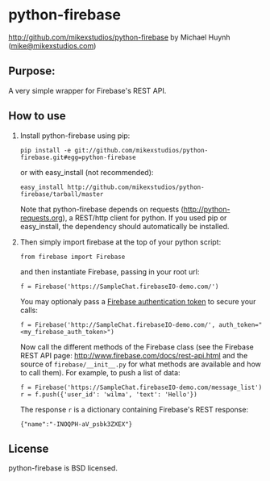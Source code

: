 python-firebase
===============
http://github.com/mikexstudios/python-firebase
by Michael Huynh (mike@mikexstudios.com)

Purpose:
-------

A very simple wrapper for Firebase's REST API.

How to use
----------

1.  Install python-firebase using pip:

        pip install -e git://github.com/mikexstudios/python-firebase.git#egg=python-firebase
        
    or with easy_install (not recommended):

        easy_install http://github.com/mikexstudios/python-firebase/tarball/master

    Note that python-firebase depends on requests (http://python-requests.org),
    a REST/http client for python. If you used pip or easy_install, the
    dependency should automatically be installed. 

2.  Then simply import firebase at the top of your python script:

        from firebase import Firebase

    and then instantiate Firebase, passing in your root url:

        f = Firebase('https://SampleChat.firebaseIO-demo.com/')

    You may optionaly pass a [Firebase authentication token](https://www.firebase.com/docs/security/custom-login.html) to secure your calls:

        f = Firebase('http://SampleChat.firebaseIO-demo.com/', auth_token="<my_firebase_auth_token>")

    Now call the different methods of the Firebase class (see the Firebase
    REST API page: http://www.firebase.com/docs/rest-api.html and the source of
    `firebase/__init__.py` for what methods are available and how to call
    them). For example, to push a list of data:

        f = Firebase('https://SampleChat.firebaseIO-demo.com/message_list')
        r = f.push({'user_id': 'wilma', 'text': 'Hello'})

    The response `r` is a dictionary containing Firebase's REST response:

        {"name":"-INOQPH-aV_psbk3ZXEX"}


License
-------

python-firebase is BSD licensed.


